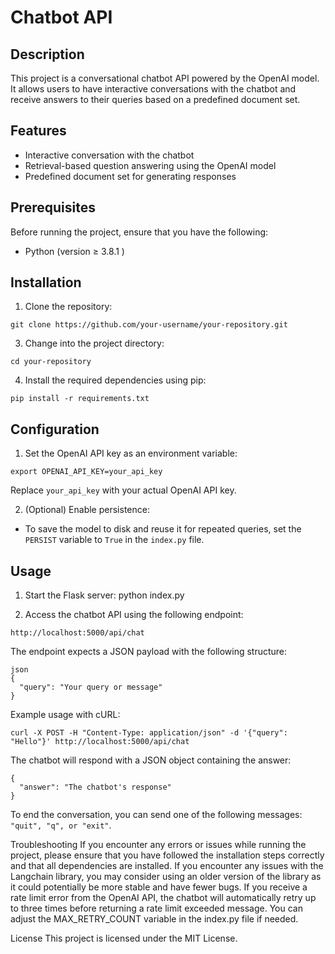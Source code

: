 # Chatbot API

## Description

This project is a conversational chatbot API powered by the OpenAI model. It allows users to have interactive conversations with the chatbot and receive answers to their queries based on a predefined document set.

## Features
- Interactive conversation with the chatbot
- Retrieval-based question answering using the OpenAI model
- Predefined document set for generating responses

## Prerequisites

Before running the project, ensure that you have the following:

- Python (version  ≥ 3.8.1 )

## Installation

1. Clone the repository:
```
git clone https://github.com/your-username/your-repository.git
```

3. Change into the project directory:
```
cd your-repository
```
4. Install the required dependencies using pip:

```
pip install -r requirements.txt
```
## Configuration

1. Set the OpenAI API key as an environment variable:
```
export OPENAI_API_KEY=your_api_key
```

Replace `your_api_key` with your actual OpenAI API key.

2. (Optional) Enable persistence:

- To save the model to disk and reuse it for repeated queries, set the `PERSIST` variable to `True` in the `index.py` file.

## Usage

1. Start the Flask server:
   python index.py

2. Access the chatbot API using the following endpoint:

```
http://localhost:5000/api/chat
``` 

The endpoint expects a JSON payload with the following structure:

```
json
{
  "query": "Your query or message"
}
```

Example usage with cURL:

```
curl -X POST -H "Content-Type: application/json" -d '{"query": "Hello"}' http://localhost:5000/api/chat
```
The chatbot will respond with a JSON object containing the answer:

```
{
  "answer": "The chatbot's response"
}
```

To end the conversation, you can send one of the following messages:` "quit", "q", or "exit"`.

Troubleshooting
If you encounter any errors or issues while running the project, please ensure that you have followed the installation steps correctly and that all dependencies are installed.
If you encounter any issues with the Langchain library, you may consider using an older version of the library as it could potentially be more stable and have fewer bugs.
If you receive a rate limit error from the OpenAI API, the chatbot will automatically retry up to three times before returning a rate limit exceeded message. You can adjust the MAX_RETRY_COUNT variable in the index.py file if needed.

License
This project is licensed under the MIT License.



